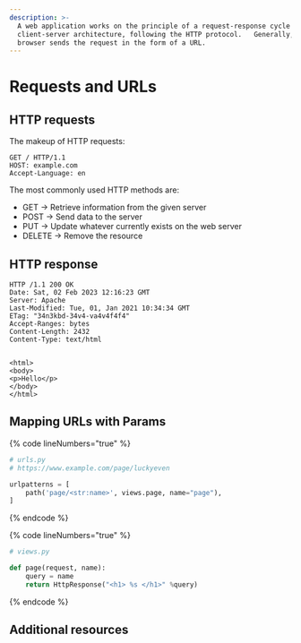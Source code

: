 ```yaml
---
description: >-
  A web application works on the principle of a request-response cycle in a
  client-server architecture, following the HTTP protocol.   Generally, a
  browser sends the request in the form of a URL.
---
```


# Requests and URLs

## HTTP requests

The makeup of HTTP requests:

```
GET / HTTP/1.1
HOST: example.com
Accept-Language: en
```

The most commonly used HTTP methods are:

* GET   -> Retrieve information from the given server
* POST  -> Send data to the server
* PUT  -> Update whatever currently exists on the web server
* DELETE  -> Remove the resource

## HTTP response

```
HTTP /1.1 200 OK
Date: Sat, 02 Feb 2023 12:16:23 GMT
Server: Apache
Last-Modified: Tue, 01, Jan 2021 10:34:34 GMT
ETag: "34n3kbd-34v4-va4v4f4f4"
Accept-Ranges: bytes
Content-Length: 2432
Content-Type: text/html


<html>
<body>
<p>Hello</p>
</body>
</html>
```

## Mapping URLs with Params

{% code lineNumbers="true" %}
```python
# urls.py
# https://www.example.com/page/luckyeven

urlpatterns = [
    path('page/<str:name>', views.page, name="page"),
]
```
{% endcode %}

{% code lineNumbers="true" %}
```python
# views.py

def page(request, name):
    query = name
    return HttpResponse("<h1> %s </h1>" %query)
```
{% endcode %}

## Additional resources











